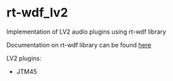 # rt-wdf_lv2
Implementation of LV2 audio plugins using rt-wdf library

Documentation on rt-wdf library can be found [here](http://dafx16.vutbr.cz/dafxpapers/40-DAFx-16_paper_35-PN.pdf)

LV2 plugins:

- JTM45
